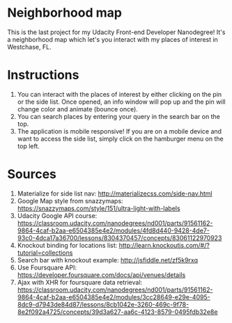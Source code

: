 # Neighborhood map
This is the last project for my Udacity Front-end Developer Nanodegree! It's a neighborhood map which let's you interact with my places of interest in Westchase, FL.

# Instructions
1. You can interact with the places of interest by either clicking on the pin or the side list. Once opened, an info window will pop up and the pin will change color and animate (bounce once).
2. You can search places by entering your query in the search bar on the top.
3. The application is mobile responsive! If you are on a mobile device and want to access the side list, simply click on the hamburger menu on the top left.

# Sources
1. Materialize for side list nav: http://materializecss.com/side-nav.html
2. Google Map style from snazzymaps: https://snazzymaps.com/style/151/ultra-light-with-labels
3. Udacity Google API course: https://classroom.udacity.com/nanodegrees/nd001/parts/91561162-9864-4caf-b2aa-e6504385e4e2/modules/4fd8d440-9428-4de7-93c0-4dca17a36700/lessons/8304370457/concepts/83061122970923
4. Knockout binding for locations list: http://learn.knockoutjs.com/#/?tutorial=collections
3. Search bar with knockout example: http://jsfiddle.net/zf5k9rxq
4. Use Foursquare API: https://developer.foursquare.com/docs/api/venues/details
5. Ajax with XHR for foursquare data retrieval: https://classroom.udacity.com/nanodegrees/nd001/parts/91561162-9864-4caf-b2aa-e6504385e4e2/modules/3cc28649-e29e-4095-8dc9-d7943de84d87/lessons/8cb1042e-3260-469c-9f78-8e2f092a4725/concepts/39d3a627-aa6c-4123-8579-0495fdb32e8e